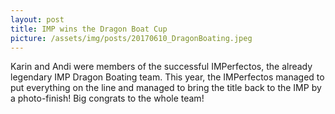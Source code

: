 ```yaml
---
layout: post
title: IMP wins the Dragon Boat Cup
picture: /assets/img/posts/20170610_DragonBoating.jpeg
---
```

Karin and Andi were members of the successful IMPerfectos, the already
legendary IMP Dragon Boating team. This year, the IMPerfectos managed to put
everything on the line and managed to bring the title back to the IMP by a
photo-finish! Big congrats to the whole team!
